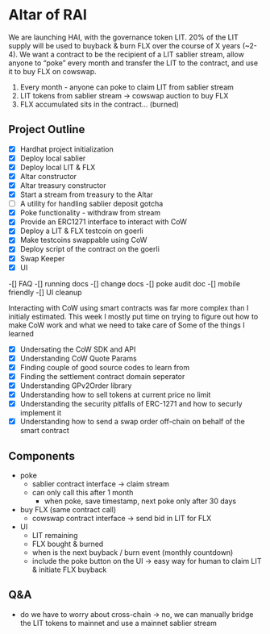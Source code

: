 # Altar of RAI

We are launching HAI, with the governance token LIT. 20% of the LIT supply will be used to buyback & burn FLX over the course of X years (~2-4). We want a contract to be the recipient of a LIT sablier stream, allow anyone to “poke” every month and transfer the LIT to the contract, and use it to buy FLX on cowswap.

1.  Every month - anyone can poke to claim LIT from sablier stream
2.  LIT tokens from sablier stream → cowswap auction to buy FLX
3.  FLX accumulated sits in the contract… (burned)

## Project Outline

- [x] Hardhat project initialization
- [x] Deploy local sablier
- [x] Deploy local LIT & FLX
- [x] Altar constructor
- [x] Altar treasury constructor
- [x] Start a stream from treasury to the Altar
- [ ] A utility for handling sablier deposit gotcha
- [x] Poke functionality - withdraw from stream
- [x] Provide an ERC1271 interface to interact with CoW
- [x] Deploy a LIT & FLX testcoin on goerli
- [x] Make testcoins swappable using CoW
- [x] Deploy script of the contract on the goerli
- [x] Swap Keeper
- [x] UI

-[] FAQ
-[] running docs
-[] change docs
-[] poke audit doc
-[] mobile friendly
-[] UI cleanup

Interacting with CoW using smart contracts was far more complex than I initialy estimated.
This week I mostly put time on trying to figure out how to make CoW work and what we need to take care of
Some of the things I learned

- [x] Undersating the CoW SDK and API
- [x] Understanding CoW Quote Params
- [x] Finding couple of good source codes to learn from
- [x] Finding the settlement contract domain seperator
- [x] Understanding GPv2Order library
- [x] Understanding how to sell tokens at current price no limit
- [x] Understanding the security pitfalls of ERC-1271 and how to securly implement it
- [x] Understanding how to send a swap order off-chain on behalf of the smart contract

## Components

- poke
  - sablier contract interface → claim stream
  - can only call this after 1 month
    - when poke, save timestamp, next poke only after 30 days
- buy FLX (same contract call)
  - cowswap contract interface → send bid in LIT for FLX
- UI
  - LIT remaining
  - FLX bought & burned
  - when is the next buyback / burn event (monthly countdown)
  - include the poke button on the UI → easy way for human to claim LIT & initiate FLX buyback

## Q&A

- do we have to worry about cross-chain → no, we can manually bridge the LIT tokens to mainnet and use a mainnet sablier stream
